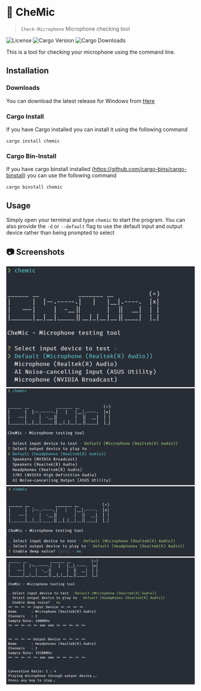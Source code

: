 # 🎤 CheMic

> `Check-Microphone` Microphone checking tool

![License](https://img.shields.io/github/license/jacobtread/chemic?style=for-the-badge)
![Cargo Version](https://img.shields.io/crates/v/chemic?style=for-the-badge)
![Cargo Downloads](https://img.shields.io/crates/d/chemic?style=for-the-badge)

This is a tool for checking your microphone using the command line. 


## Installation

### Downloads

You can download the latest release for Windows from [Here](https://github.com/jacobtread/chemic/releases/latest)
### Cargo Install

If you have Cargo installed you can install it using the following command

```shell
cargo install chemic
```

### Cargo Bin-Install

If you have cargo binstall installed (https://github.com/cargo-bins/cargo-binstall) you can use the following command

```shell
cargo binstall chemic
```

## Usage

Simply open your terminal and type `chemic` to start the program. You can also provide the `-d` or `--default` flag to use the default input and output device rather than being prompted to select


## 📷 Screenshots

![](images/1.png)
![](images/2.png)
![](images/3.png)
![](images/4.png)